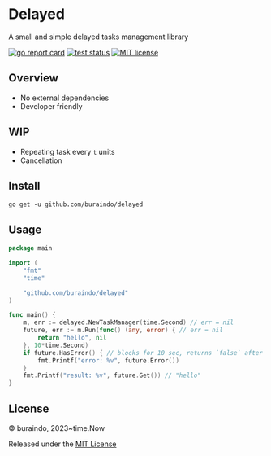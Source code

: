 # Delayed

A small and simple delayed tasks management library

[![go report card](https://goreportcard.com/badge/github.com/buraindo/delayed "go report card")](https://goreportcard.com/report/github.com/buraindo/delayed)
[![test status](https://github.com/buraindo/delayed/workflows/Go/badge.svg?branch=master "test status")](https://github.com/buraindo/delayed/actions)
[![MIT license](https://img.shields.io/badge/license-MIT-brightgreen.svg)](https://opensource.org/licenses/MIT)

## Overview

* No external dependencies
* Developer friendly

## WIP

* Repeating task every `t` units
* Cancellation

## Install

```
go get -u github.com/buraindo/delayed
```

## Usage

```go
package main

import (
	"fmt"
	"time"

	"github.com/buraindo/delayed"
)

func main() {
	m, err := delayed.NewTaskManager(time.Second) // err = nil
	future, err := m.Run(func() (any, error) { // err = nil
		return "hello", nil
	}, 10*time.Second)
	if future.HasError() { // blocks for 10 sec, returns `false` after
		fmt.Printf("error: %v", future.Error())
	}
	fmt.Printf("result: %v", future.Get()) // "hello"
}
```

## License

© buraindo, 2023~time.Now

Released under the [MIT License](https://github.com/buraindo/delayed/blob/master/License)